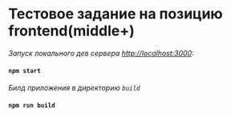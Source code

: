 # Тестовое задание на позицию frontend(middle+)

_Запуск локального дев сервера [http://localhost:3000](http://localhost:3000):_

#### `npm start`

_Билд приложения в директорию `build`_ 

#### `npm run build`
